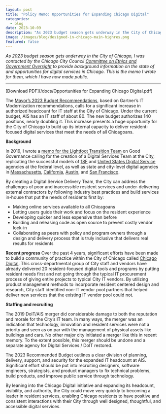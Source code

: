 ```yaml
---
layout: post
title: "Policy Memo: Opportunities for Expanding Chicago Digital"
categories: 
  - blog
date: 2023-10-09
description: "As 2023 budget season gets underway in the City of Chicago, I was contacted by the Chicago City Council Committee on Ethics and Government Oversight to provide background information on the state of and opportunities for digital services in Chicago. This is the memo I wrote for them, which I have now made public."
image: /images/blog/designed-in-chicago-main-highres.png
featured: false
---
```


_As 2023 budget season gets underway in the City of Chicago, I was contacted by the Chicago City Council [Committee on Ethics and Government Oversight](https://chicago.councilmatic.org/committee/committee-on-ethics-and-government-oversight-9c6e8c87083a/) to provide background information on the state of and opportunities for digital services in Chicago. This is the memo I wrote for them, which I have now made public._

---

<i class='fa fa-file-pdf'></i> [Download PDF](/docs/Opportunities for Expanding Chicago Digital.pdf)

The [Mayor’s 2023 Budget Recommendations](https://www.chicago.gov/city/en/depts/obm/provdrs/budget/svcs/2023BudgetDocuments.html), based on Gartner’s IT Modernization recommendations, calls for a significant increase in authorized headcount for IT staff at the City of Chicago. Under the current budget, AIS has an IT staff of about 80. The new budget authorizes 140 positions, nearly doubling it. This increase presents a huge opportunity for the City of Chicago to build up its internal capacity to deliver resident-focused digital services that meet the needs of all Chicagoans. 

**Background**

In 2019, I wrote a [memo for the Lightfoot Transition Team](/blog/lightfoot-transition-memo) on Good Governance calling for the creation of a Digital Services Team at the City, replicating the successful models of [18F](https://18f.gsa.gov/) and [United States Digital Service](https://www.usds.gov/) agencies at the federal level, as well as state and city-level digital agencies in [Massachusetts](https://www.mass.gov/orgs/digital-services), [California](https://boingboing.net/2016/12/09/california-just-launched-a-d.html), [Austin](http://odd.austintexas.io/),  and [San Francisco](https://digitalservices.sfgov.org/).

By creating a Digital Service Delivery Team, the City can address the challenges of poor and inaccessible resident services and under-delivering external contractors by following industry best practices and build services in-house that put the needs of residents first by: 

* Making online services available to all Chicagoans
* Letting users guide their work and focus on the resident experience
* Developing quicker and less expensive than before
* Building and releasing code as open source to prevent costly vendor lock-in
* Collaborating as peers with policy and program owners through a design and delivery process that is truly inclusive that delivers real results for residents 


**Recent progress** 
Over the past 4 years, significant efforts have been made to build a community of practice within the City of Chicago called [Chicago Digital](https://digital.chicago.gov/). This cross-departmental group of City staff and vendors have already delivered 20 resident-focused digital tools and programs by putting resident needs first and not going through the typical IT procurement process of giving entire projects to typical City IT vendors. By utilizing product management methods to incorporate resident centered design and research, City staff identified non-IT vendor pool partners that helped deliver new services that the existing IT vendor pool could not. 

**Staffing and recruiting**

The 2019 DoIT/AIS merger did considerable damage to both the reputation and morale for the City’s IT team. In many ways, the merger was an indication that technology, innovation and resident services were not a priority and seen as on par with the management of physical assets like buildings and cars. No other major city initiated a merger like this in recent memory. To the extent possible, this merger should be undone and a separate agency for Digital Services / DoIT restored.

The 2023 Recommended Budget outlines a clear division of planning, delivery, support, and security for the expanded IT headcount at AIS. Significant effort should be put into recruiting designers, software engineers, strategists, and product managers to fix technical problems, build products, and improve public service through technology.

By leaning into the Chicago Digital initiative and expanding its headcount, visibility, and authority, the City could move very quickly to becoming a leader in resident services, enabling Chicago residents to have positive and consistent interactions with their City through well designed, thoughtful, and accessible digital services.
